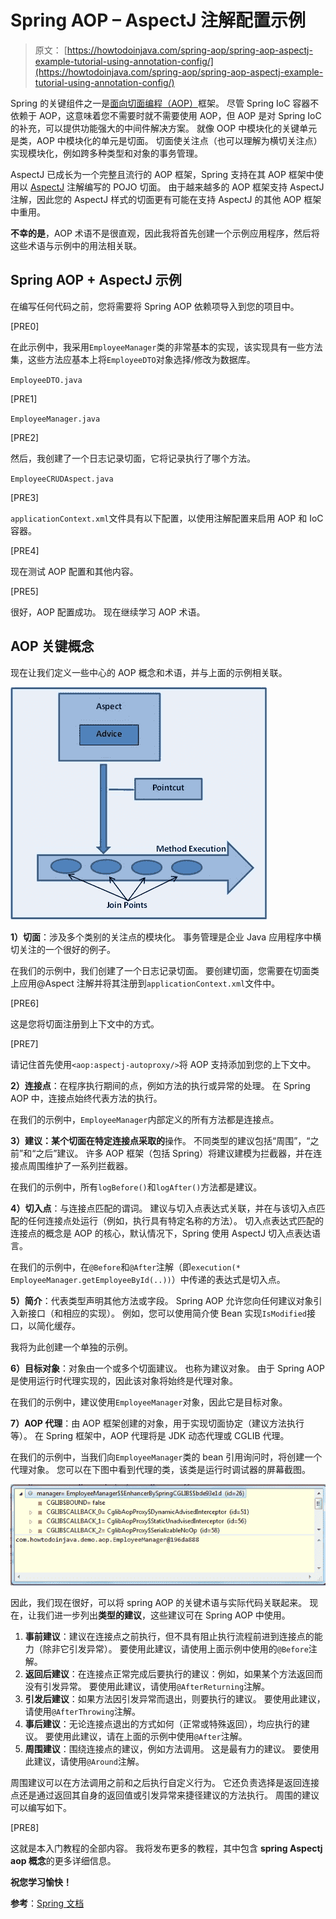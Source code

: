 # Spring AOP – AspectJ 注解配置示例

> 原文： [https://howtodoinjava.com/spring-aop/spring-aop-aspectj-example-tutorial-using-annotation-config/](https://howtodoinjava.com/spring-aop/spring-aop-aspectj-example-tutorial-using-annotation-config/)

Spring 的关键组件之一是[面向切面编程（AOP）](https://docs.spring.io/spring/docs/current/spring-framework-reference/html/aop.html)框架。 尽管 Spring IoC 容器不依赖于 AOP，这意味着您不需要时就不需要使用 AOP，但 AOP 是对 Spring IoC 的补充，可以提供功能强大的中间件解决方案。 就像 OOP 中模块化的关键单元是类，AOP 中模块化的单元是切面。 切面使关注点（也可以理解为横切关注点）实现模块化，例如跨多种类型和对象的事务管理。

AspectJ 已成长为一个完整且流行的 AOP 框架，Spring 支持在其 AOP 框架中使用以 [AspectJ](https://eclipse.org/aspectj/) 注解编写的 POJO 切面。 由于越来越多的 AOP 框架支持 AspectJ 注解，因此您的 AspectJ 样式的切面更有可能在支持 AspectJ 的其他 AOP 框架中重用。

**不幸的是**，AOP 术语不是很直观，因此我将首先创建一个示例应用程序，然后将这些术语与示例中的用法相关联。

## Spring AOP + AspectJ 示例

在编写任何代码之前，您将需要将 Spring AOP 依赖项导入到您的项目中。

[PRE0]

在此示例中，我采用`EmployeeManager`类的非常基本的实现，该实现具有一些方法集，这些方法应基本上将`EmployeeDTO`对象选择/修改为数据库。

`EmployeeDTO.java`

[PRE1]

`EmployeeManager.java`

[PRE2]

然后，我创建了一个日志记录切面，它将记录执行了哪个方法。

`EmployeeCRUDAspect.java`

[PRE3]

`applicationContext.xml`文件具有以下配置，以使用注解配置来启用 AOP 和 IoC 容器。

[PRE4]

现在测试 AOP 配置和其他内容。

[PRE5]

很好，AOP 配置成功。 现在继续学习 AOP 术语。

## AOP 关键概念

现在让我们定义一些中心的 AOP 概念和术语，并与上面的示例相关联。

![spring-aop-diagram](img/319c53497c1d373152a44b8e2976eec5.jpg)

**1）切面**：涉及多个类别的关注点的模块化。 事务管理是企业 Java 应用程序中横切关注的一个很好的例子。

在我们的示例中，我们创建了一个日志记录切面。 要创建切面，您需要在切面类上应用@Aspect 注解并将其注册到`applicationContext.xml`文件中。

[PRE6]

这是您将切面注册到上下文中的方式。

[PRE7]

请记住首先使用`<aop:aspectj-autoproxy/>`将 AOP 支持添加到您的上下文中。

**2）连接点**：在程序执行期间的点，例如方法的执行或异常的处理。 在 Spring AOP 中，连接点始终代表方法的执行。

在我们的示例中，`EmployeeManager`内部定义的所有方法都是连接点。

**3）建议：某个切面在特定连接点采取的**操作。 不同类型的建议包括“周围”，“之前”和“之后”建议。 许多 AOP 框架（包括 Spring）将建议建模为拦截器，并在连接点周围维护了一系列拦截器。

在我们的示例中，所有`logBefore()`和`logAfter()`方法都是建议。

**4）切入点**：与连接点匹配的谓词。 建议与切入点表达式关联，并在与该切入点匹配的任何连接点处运行（例如，执行具有特定名称的方法）。 切入点表达式匹配的连接点的概念是 AOP 的核心，默认情况下，Spring 使用 AspectJ 切入点表达语言。

在我们的示例中，在`@Before`和`@After`注解（即`execution(* EmployeeManager.getEmployeeById(..))`）中传递的表达式是切入点。

**5）简介**：代表类型声明其他方法或字段。 Spring AOP 允许您向任何建议对象引入新接口（和相应的实现）。 例如，您可以使用简介使 Bean 实现`IsModified`接口，以简化缓存。

我将为此创建一个单独的示例。

**6）目标对象**：对象由一个或多个切面建议。 也称为建议对象。 由于 Spring AOP 是使用运行时代理实现的，因此该对象将始终是代理对象。

在我们的示例中，建议使用`EmployeeManager`对象，因此它是目标对象。

**7）AOP 代理**：由 AOP 框架创建的对象，用于实现切面协定（建议方法执行等）。 在 Spring 框架中，AOP 代理将是 JDK 动态代理或 CGLIB 代理。

在我们的示例中，当我们向`EmployeeManager`类的 bean 引用询问时，将创建一个代理对象。 您可以在下图中看到代理的类，该类是运行时调试器的屏幕截图。

![spring-aop-proxy-object](img/02734a099cc254848870da9de8a3531e.jpg)

因此，我们现在很好，可以将 spring AOP 的关键术语与实际代码关联起来。 现在，让我们进一步列出**类型的建议**，这些建议可在 Spring AOP 中使用。

1.  **事前建议**：建议在连接点之前执行，但不具有阻止执行流程前进到连接点的能力（除非它引发异常）。 要使用此建议，请使用上面示例中使用的`@Before`注解。
2.  **返回后建议**：在连接点正常完成后要执行的建议：例如，如果某个方法返回而没有引发异常。 要使用此建议，请使用`@AfterReturning`注解。
3.  **引发后建议**：如果方法因引发异常而退出，则要执行的建议。 要使用此建议，请使用`@AfterThrowing`注解。
4.  **事后建议**：无论连接点退出的方式如何（正常或特殊返回），均应执行的建议。 要使用此建议，请在上面的示例中使用`@After`注解。
5.  **周围建议**：围绕连接点的建议，例如方法调用。 这是最有力的建议。 要使用此建议，请使用`@Around`注解。

周围建议可以在方法调用之前和之后执行自定义行为。 它还负责选择是返回连接点还是通过返回其自身的返回值或引发异常来捷径建议的方法执行。 周围的建议可以编写如下。

[PRE8]

这就是本入门教程的全部内容。 我将发布更多的教程，其中包含 **spring Aspectj aop 概念**的更多详细信息。

**祝您学习愉快！**

**参考**：[Spring 文档](https://docs.spring.io/spring/docs/current/spring-framework-reference/html/aop.html)